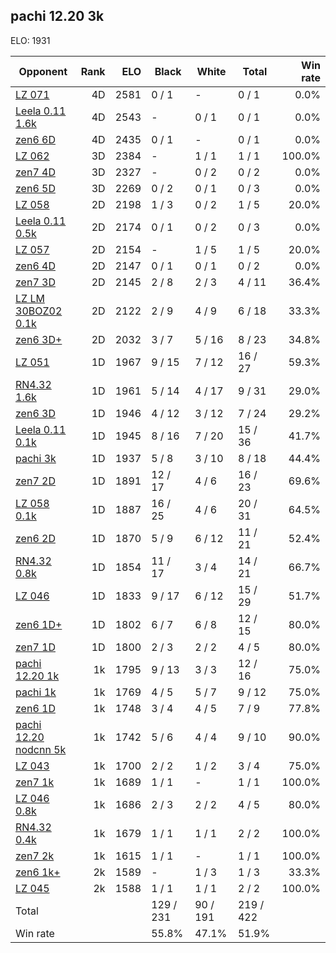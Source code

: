 ## pachi 12.20 3k ##

ELO: 1931

Opponent | Rank | ELO | Black | White | Total | Win rate
---------|-----:|----:|-------|-------|-------|-------:
[LZ 071](LZ%20071.md) | 4D | 2581 | 0 / 1 | - | 0 / 1 | 0.0%
[Leela 0.11 1.6k](Leela%200.11%201.6k.md) | 4D | 2543 | - | 0 / 1 | 0 / 1 | 0.0%
[zen6 6D](zen6%206D.md) | 4D | 2435 | 0 / 1 | - | 0 / 1 | 0.0%
[LZ 062](LZ%20062.md) | 3D | 2384 | - | 1 / 1 | 1 / 1 | 100.0%
[zen7 4D](zen7%204D.md) | 3D | 2327 | - | 0 / 2 | 0 / 2 | 0.0%
[zen6 5D](zen6%205D.md) | 3D | 2269 | 0 / 2 | 0 / 1 | 0 / 3 | 0.0%
[LZ 058](LZ%20058.md) | 2D | 2198 | 1 / 3 | 0 / 2 | 1 / 5 | 20.0%
[Leela 0.11 0.5k](Leela%200.11%200.5k.md) | 2D | 2174 | 0 / 1 | 0 / 2 | 0 / 3 | 0.0%
[LZ 057](LZ%20057.md) | 2D | 2154 | - | 1 / 5 | 1 / 5 | 20.0%
[zen6 4D](zen6%204D.md) | 2D | 2147 | 0 / 1 | 0 / 1 | 0 / 2 | 0.0%
[zen7 3D](zen7%203D.md) | 2D | 2145 | 2 / 8 | 2 / 3 | 4 / 11 | 36.4%
[LZ LM 30BOZ02 0.1k](LZ%20LM%2030BOZ02%200.1k.md) | 2D | 2122 | 2 / 9 | 4 / 9 | 6 / 18 | 33.3%
[zen6 3D+](zen6%203D+.md) | 2D | 2032 | 3 / 7 | 5 / 16 | 8 / 23 | 34.8%
[LZ 051](LZ%20051.md) | 1D | 1967 | 9 / 15 | 7 / 12 | 16 / 27 | 59.3%
[RN4.32 1.6k](RN4.32%201.6k.md) | 1D | 1961 | 5 / 14 | 4 / 17 | 9 / 31 | 29.0%
[zen6 3D](zen6%203D.md) | 1D | 1946 | 4 / 12 | 3 / 12 | 7 / 24 | 29.2%
[Leela 0.11 0.1k](Leela%200.11%200.1k.md) | 1D | 1945 | 8 / 16 | 7 / 20 | 15 / 36 | 41.7%
[pachi 3k](pachi%203k.md) | 1D | 1937 | 5 / 8 | 3 / 10 | 8 / 18 | 44.4%
[zen7 2D](zen7%202D.md) | 1D | 1891 | 12 / 17 | 4 / 6 | 16 / 23 | 69.6%
[LZ 058 0.1k](LZ%20058%200.1k.md) | 1D | 1887 | 16 / 25 | 4 / 6 | 20 / 31 | 64.5%
[zen6 2D](zen6%202D.md) | 1D | 1870 | 5 / 9 | 6 / 12 | 11 / 21 | 52.4%
[RN4.32 0.8k](RN4.32%200.8k.md) | 1D | 1854 | 11 / 17 | 3 / 4 | 14 / 21 | 66.7%
[LZ 046](LZ%20046.md) | 1D | 1833 | 9 / 17 | 6 / 12 | 15 / 29 | 51.7%
[zen6 1D+](zen6%201D+.md) | 1D | 1802 | 6 / 7 | 6 / 8 | 12 / 15 | 80.0%
[zen7 1D](zen7%201D.md) | 1D | 1800 | 2 / 3 | 2 / 2 | 4 / 5 | 80.0%
[pachi 12.20 1k](pachi%2012.20%201k.md) | 1k | 1795 | 9 / 13 | 3 / 3 | 12 / 16 | 75.0%
[pachi 1k](pachi%201k.md) | 1k | 1769 | 4 / 5 | 5 / 7 | 9 / 12 | 75.0%
[zen6 1D](zen6%201D.md) | 1k | 1748 | 3 / 4 | 4 / 5 | 7 / 9 | 77.8%
[pachi 12.20 nodcnn 5k](pachi%2012.20%20nodcnn%205k.md) | 1k | 1742 | 5 / 6 | 4 / 4 | 9 / 10 | 90.0%
[LZ 043](LZ%20043.md) | 1k | 1700 | 2 / 2 | 1 / 2 | 3 / 4 | 75.0%
[zen7 1k](zen7%201k.md) | 1k | 1689 | 1 / 1 | - | 1 / 1 | 100.0%
[LZ 046 0.8k](LZ%20046%200.8k.md) | 1k | 1686 | 2 / 3 | 2 / 2 | 4 / 5 | 80.0%
[RN4.32 0.4k](RN4.32%200.4k.md) | 1k | 1679 | 1 / 1 | 1 / 1 | 2 / 2 | 100.0%
[zen7 2k](zen7%202k.md) | 1k | 1615 | 1 / 1 | - | 1 / 1 | 100.0%
[zen6 1k+](zen6%201k+.md) | 2k | 1589 | - | 1 / 3 | 1 / 3 | 33.3%
[LZ 045](LZ%20045.md) | 2k | 1588 | 1 / 1 | 1 / 1 | 2 / 2 | 100.0%
Total | | | 129 / 231 | 90 / 191 | 219 / 422 | 
Win rate| | | 55.8% | 47.1% | 51.9% | 
